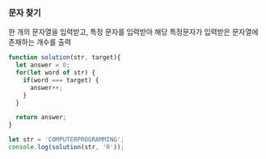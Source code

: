 <h3>문자 찾기</h3>
<p>한 개의 문자열을 입력받고, 특정 문자를 입력받아 해당 특정문자가 입력받은 문자열에 존재하는 개수를 출력</p>

```js
function solution(str, target){
  let answer = 0;
  for(let word of str) {
    if(word === target) {
      answer++;
    }
  }

  return answer;
}

let str = 'COMPUTERPROGRAMMING';
console.log(solution(str, 'R'));
```